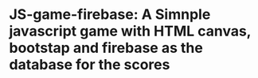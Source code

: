 # JS-game-firebase: A Simnple javascript game with HTML canvas, bootstap and firebase as the database for the scores  

